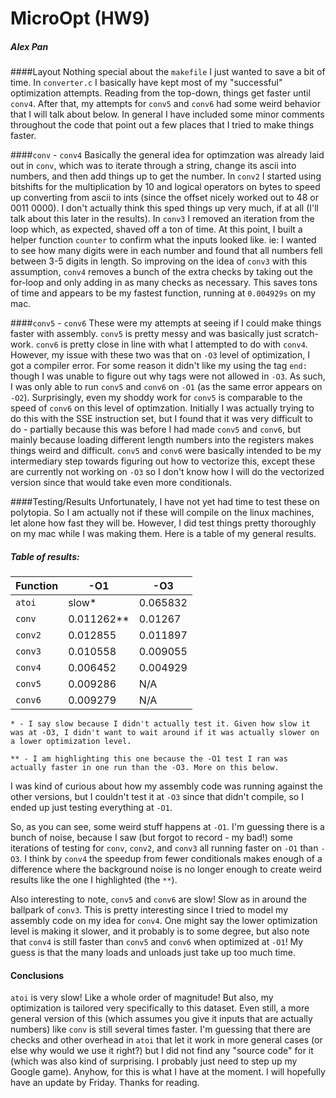 # MicroOpt (HW9)
##### Alex Pan

####Layout
Nothing special about the `makefile` I just wanted to save a bit of time.
In `converter.c` I basically have kept most of my "successful" optimization attempts. Reading from the top-down, things get faster until `conv4`. After that, my attempts for `conv5` and `conv6` had some weird behavior that I will talk about below. In general I have included some minor comments throughout the code that point out a few places that I tried to make things faster.

####`conv` - `conv4`
Basically the general idea for optimzation was already laid out in `conv`, which was to iterate through a string, change its ascii into numbers, and then add things up to get the number. In `conv2` I started using bitshifts for the multiplication by 10 and logical operators on bytes to speed up converting from ascii to ints (since the offset nicely worked out to 48 or 0011 0000). I don't actually think this sped things up very much, if at all (I'll talk about this later in the results). In `conv3` I removed an iteration from the loop which, as expected, shaved off a ton of time. 
At this point, I built a helper function `counter` to confirm what the inputs looked like. ie: I wanted to see how many digits were in each number and found that all numbers fell between 3-5 digits in length. So improving on the idea of `conv3` with this assumption, `conv4` removes a bunch of the extra checks by taking out the for-loop and only adding in as many checks as necessary. This saves tons of time and appears to be my fastest function, running at `0.004929s` on my mac.

####`conv5` - `conv6`
These were my attempts at seeing if I could make things faster with assembly. `conv5` is pretty messy and was basically just scratch-work. `conv6` is pretty close in line with what I attempted to do with `conv4`. However, my issue with these two was that on `-O3` level of optimization, I got a compiler error. For some reason it didn't like my using the tag `end:` though I was unable to figure out why tags were not allowed in `-O3`. As such, I was only able to run `conv5` and `conv6` on `-O1` (as the same error appears on `-O2`). Surprisingly, even my shoddy work for `conv5` is comparable to the speed of `conv6` on this level of optimzation. 
Initially I was actually trying to do this with the SSE instruction set, but I found that it was very difficult to do - partially because this was before I had made `conv5` and `conv6`, but mainly because loading different length numbers into the registers makes things weird and difficult. `conv5` and `conv6` were basically intended to be my intermediary step towards figuring out how to vectorize this, except these are currently not working on `-O3` so I don't know how I will do the vectorized version since that would take even more conditionals.

####Testing/Results
Unfortunately, I have not yet had time to test these on polytopia. So I am actually not if these will compile on the linux machines, let alone how fast they will be. However, I did test things pretty thoroughly on my mac while I was making them. Here is a table of my general results.

##### Table of results: 
| Function| -O1 | -O3 |
| --- | --- | --- |
| `atoi` | slow* | 0.065832 |
| `conv` | 0.011262** | 0.01267 |
| `conv2` | 0.012855 | 0.011897 |
| `conv3` | 0.010558 | 0.009055 |
| `conv4` | 0.006452 | 0.004929 |
| `conv5` | 0.009286 | N/A |
| `conv6` | 0.009279 | N/A |

`* - I say slow because I didn't actually test it. Given how slow it was at -O3, I didn't want to wait around if it was actually slower on a lower optimization level.`

`** - I am highlighting this one because the -O1 test I ran was actually faster in one run than the -O3. More on this below.`

I was kind of curious about how my assembly code was running against the other versions, but I couldn't test it at `-O3` since that didn't compile, so I ended up just testing everything at `-O1`.

So, as you can see, some weird stuff happens at `-O1`. I'm guessing there is a bunch of noise, because I saw (but forgot to record - my bad!) some iterations of testing for `conv`, `conv2`, and `conv3` all running faster on `-O1` than `-O3`. I think by `conv4` the speedup from fewer conditionals makes enough of a difference where the background noise is no longer enough to create weird results like the one I highlighted (the `**`).

Also interesting to note, `conv5` and `conv6` are slow! Slow as in around the ballpark of `conv3`. This is pretty interesting since I tried to model my assembly code on my idea for `conv4`. One might say the lower optimization level is making it slower, and it probably is to some degree, but also note that `conv4` is still faster than `conv5` and `conv6` when optimized at `-O1`! My guess is that the many loads and unloads just take up too much time. 

#### Conclusions
`atoi` is very slow! Like a whole order of magnitude! But also, my optimization is tailored very specifically to this dataset. Even still, a more general version of this (which assumes you give it inputs that are actually numbers) like `conv` is still several times faster. I'm guessing that there are checks and other overhead in `atoi` that let it work in more general cases (or else why would we use it right?) but I did not find any "source code" for it (which was also kind of surprising. I probably just need to step up my Google game). Anyhow, for this is what I have at the moment. I will hopefully have an update by Friday. Thanks for reading.
